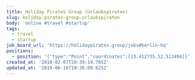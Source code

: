 ```yaml
---
title: Holiday Pirates Group (Urlaubspiraten)
slug: holiday-pirates-group-urlaubspiraten
body: 'online #travel #startup'
tags:
  - travel
  - startup
job_board_url: 'https://holidaypirates.group/jobs#berlin-hq'
positions:
  - position: '{"type":"Point","coordinates":[13.412735,52.513494]}'
created_at: '2018-02-07T20:39:19.785Z'
updated_at: '2019-06-16T10:36:09.625Z'
---
```


